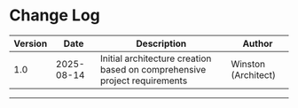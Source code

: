 # Change Log

| Version | Date | Description | Author |
|---------|------|-------------|---------|
| 1.0 | 2025-08-14 | Initial architecture creation based on comprehensive project requirements | Winston (Architect) |

---
